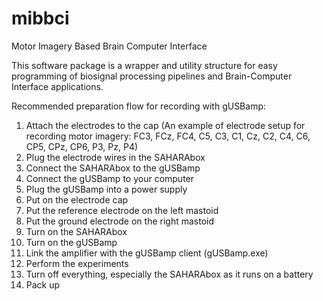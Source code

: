 # mibbci
Motor Imagery Based Brain Computer Interface


This software package is a wrapper and utility structure for easy programming of biosignal processing pipelines and Brain-Computer Interface applications.




Recommended preparation flow for recording with gUSBamp:

1. Attach the electrodes to the cap (An example of electrode setup for recording motor imagery: FC3, FCz, FC4, C5, C3, C1, Cz, C2, C4, C6, CP5, CPz, CP6, P3, Pz, P4)
2. Plug the electrode wires in the SAHARAbox
3. Connect the SAHARAbox to the gUSBamp
4. Connect the gUSBamp to your computer
5. Plug the gUSBamp into a power supply
6. Put on the electrode cap
7. Put the reference electrode on the left mastoid
8. Put the ground electrode on the right mastoid
9. Turn on the SAHARAbox
10. Turn on the gUSBamp
11. Link the amplifier with the gUSBamp client (gUSBamp.exe)
12. Perform the experiments
13. Turn off everything, especially the SAHARAbox as it runs on a battery
14. Pack up
